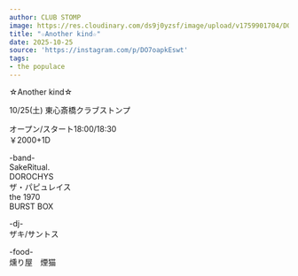 ```yaml
---
author: CLUB STOMP
image: https://res.cloudinary.com/ds9j0yzsf/image/upload/v1759901704/DO7oapkEswt.jpg
title: "☆Another kind☆"
date: 2025-10-25
source: 'https://instagram.com/p/DO7oapkEswt'
tags:
- the populace
---
```

☆Another kind☆

10/25(土) 東心斎橋クラブストンプ

オープン/スタート18:00/18:30<br>
￥2000+1D

-band-<br>
SakeRitual.<br>
DOROCHYS<br>
ザ・パピュレイス<br>
the  1970<br>
BURST BOX

-dj-<br>
ザキ/サントス

-food-<br>
燻り屋　煙猫